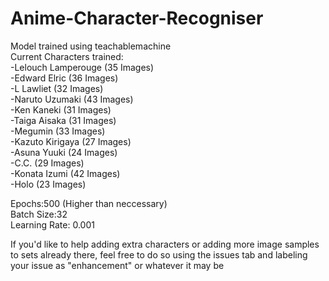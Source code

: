 # Anime-Character-Recogniser<br/>
Model trained using teachablemachine<br/>
Current Characters trained:<br/>
-Lelouch Lamperouge (35 Images)<br/>
-Edward Elric (36 Images)<br/>
-L Lawliet (32 Images)<br/>
-Naruto Uzumaki (43 Images)<br/> 
-Ken Kaneki (31 Images)<br/>
-Taiga Aisaka (31 Images)<br/>
-Megumin (33 Images)<br/>
-Kazuto Kirigaya (27 Images)<br/>
-Asuna Yuuki (24 Images)<br/>
-C.C. (29 Images)<br/>
-Konata Izumi (42 Images)<br/>
-Holo (23 Images)<br/>

Epochs:500 (Higher than neccessary) <br/>
Batch Size:32 <br/>
Learning Rate: 0.001 <br/>

If you'd like to help adding extra characters or adding more image samples to sets already there, feel free to do so using the issues tab and labeling your issue as "enhancement" or whatever it may be
